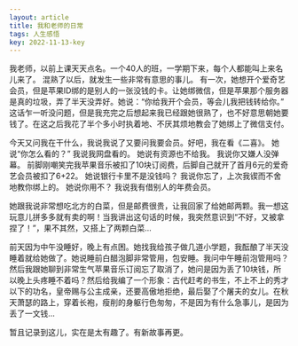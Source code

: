 ```yaml
---
layout: article
title: 我和老师的日常
tags: 人生感悟
key: 2022-11-13-key
---
```

我老师，以前上课天天点名。一个40人的班，一学期下来，每个人都能叫上来名儿来了。
混熟了以后，就发生一些非常有意思的事儿。
有一次，她想开个爱奇艺会员，但是苹果ID绑的是别人的一张没钱的卡。让她绑微信，但是苹果那个服务器是真的垃圾，弄了半天没弄好。她说：“你给我开个会员，等会儿我把钱转给你。”
这话乍一听没问题，但是我充完之后想起来我已经跟她很熟了，也不好意思朝她要钱了。在这之后我花了半个多小时执着地、不厌其烦地教会了她绑上了微信支付。

今天又问我在干什么，我说我说了又要问我要会员。好吧，我在看《二喜》。
她说“你怎么看的？”
我说我网盘看的。
她说有资源也不给我。
我说你又嫌人没弹幕。
前脚刚嘲笑完我苹果音乐被扣了10块订阅费，后脚自己就开了首月6元的爱奇艺会员被扣了6+22。
她说银行卡里不是没钱吗？
我说你忘了，上次我锲而不舍地教你绑上的。
她说你用不？
我说我有借别人的年费会员。

她跟我说非常想吃北方的白菜，但是邮费很贵，让我回家了给她邮两颗。我一想这玩意儿拼多多就有卖的啊！当我讲出这句话的时候，我突然意识到“不好，又被拿捏了！”，果不其然，又搭上了两颗白菜...

前天因为中午没睡好，晚上有点困。她找我给孩子做几道小学题，我酝酿了半天没睡着就给她做了。她说睡前白醋泡脚非常管用，包安睡。我问中午睡前泡管用吗？
然后我跟她聊到非常生气苹果音乐订阅忘了取消了，她问是因为丢了10块钱，所以晚上头疼睡不着吗？然后给我编了一个形象：古代赶考的书生，不上不上的秀才以下的功名，皇帝赐与公主成亲，还要高傲地拒绝，最后娶了个屠夫的女儿。在秋天萧瑟的路上，穿着长袍，瘦削的身躯行色匆匆，不是因为有什么急事儿，是因为丢了一文钱...

暂且记录到这儿，实在是太有趣了。有新故事再更。
